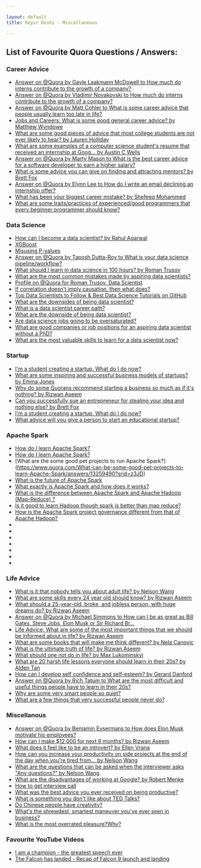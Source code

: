 ```yaml
---

layout: default
title: Keyur Doshi - Miscellaneous

---
```


## List of Favourite Quora Questions / Answers:

### Career Advice

- [Answer on @Quora by Gayle Laakmann McDowell to How much do interns contribute to the growth of a company?](https://www.quora.com/How-much-do-interns-contribute-to-the-growth-of-a-company/answer/Gayle-Laakmann-McDowell?srid=z3JD&share=97ab01c2)
- [Answer on @Quora by Vladimir Novakovski to How much do interns contribute to the growth of a company?](https://www.quora.com/How-much-do-interns-contribute-to-the-growth-of-a-company/answer/Vladimir-Novakovski?srid=z3JD&share=1a99fa1d)
- [Answer on @Quora by Matt Cohler to What is some career advice that people usually learn too late in life?](https://www.quora.com/What-is-some-career-advice-that-people-usually-learn-too-late-in-life/answer/Matt-Cohler?srid=z3JD&share=3234c9bf)
- [Jobs and Careers: What is some good general career advice? by Matthew Wyndowe](https://www.quora.com/Jobs-and-Careers-What-is-some-good-general-career-advice/answer/Matthew-Wyndowe?srid=z3JD&share=4d591736)
- [What are some good pieces of advice that most college students are not ever likely to hear? by Lauren Holliday](https://www.quora.com/What-are-some-good-pieces-of-advice-that-most-college-students-are-not-ever-likely-to-hear/answer/Lauren-Holliday?srid=z3JD&share=5c5945a6)
- [What are some examples of a computer science student's resume that received an internship at Goog… by Austin C Wells](https://www.quora.com/What-are-some-examples-of-a-computer-science-students-resume-that-received-an-internship-at-Google/answer/Austin-C-Wells?srid=z3JD&share=bb0a0093)
- [Answer on @Quora by Marty Mason to What is the best career advice for a software developer to earn a higher salary?](https://www.quora.com/What-is-the-best-career-advice-for-a-software-developer-to-earn-a-higher-salary/answer/Marty-Mason?srid=z3JD&share=1d965060)
- [What is some advice you can give on finding and attracting mentors? by Brett Fox](https://www.quora.com/What-is-some-advice-you-can-give-on-finding-and-attracting-mentors/answer/Brett-Fox-8?srid=z3JD&share=ae7fabd2)
- [Answer on @Quora by Elynn Lee to How do I write an email declining an internship offer?](https://www.quora.com/How-do-I-write-an-email-declining-an-internship-offer/answer/Elynn-Lee?srid=z3JD&share=84d479f7)
- [What has been your biggest career mistake? by Shefeeq Mohammed](https://www.quora.com/What-has-been-your-biggest-career-mistake/answer/Shefeeq-Mohammed?srid=z3JD&share=4d46993e)
- [What are some traits/practices of experienced/good programmers that every beginner programmer should know?](https://www.quora.com/What-are-some-traits-practices-of-experienced-good-programmers-that-every-beginner-programmer-should-know/answer/Ken-Mazaika?srid=z3JD)


### Data Science

- [How can I become a data scientist? by Rahul Agarwal](https://www.quora.com/How-can-I-become-a-data-scientist-1/answer/Rahul-Agarwal-10?srid=z3JD&share=882a859d)
- [XGBoost](http://dmlc.ml/rstats/2016/03/10/xgboost.html)
- [Misusing P-values](http://fivethirtyeight.com/features/statisticians-found-one-thing-they-can-agree-on-its-time-to-stop-misusing-p-values/)
- [Answer on @Quora by Taposh Dutta-Roy to What is your data science pipeline/workflow?](https://www.quora.com/What-is-your-data-science-pipeline-workflow/answer/Taposh-Dutta-Roy?srid=z3JD&share=e444ee1d)
- [What should I learn in data science in 100 hours? by Roman Trusov](https://www.quora.com/What-should-I-learn-in-data-science-in-100-hours/answer/Roman-Trusov?srid=z3JD&share=090526c5)
- [What are the most common mistakes made by aspiring data scientists?](https://www.quora.com/What-are-the-most-common-mistakes-made-by-aspiring-data-scientists/answer/Jenelle-Bray?srid=z3JD)
- [Profile on @Quora for Roman Trusov, Data Scientist](https://www.quora.com/profile/Roman-Trusov?srid=z3JD&share=fc7bbbe9)
- [If correlation doesn’t imply causation, then what does?](https://www.buzzfeed.com/adamkelleher/if-correlation-doesnt-imply-causation-then-what-does?utm_term=.xnA2Bk0W54#.epgYVnD8eJ)
- [Top Data Scientists to Follow & Best Data Science Tutorials on GitHub](http://www.analyticsvidhya.com/blog/2015/07/github-special-data-scientists-to-follow-best-tutorials/?utm_content=buffere621b&utm_medium=social&utm_source=linkedin.com&utm_campaign=buffer)
- [What are the downsides of being data scientist?](https://www.quora.com/What-are-the-downsides-of-being-a-data-scientist/answer/Abhinav-Sharma?srid=z3JD)
- [What is a data scientist career path?](https://www.quora.com/What-is-a-data-scientists-career-path-1/answer/Mark-Meloon?srid=z3JD)
- [What are the downside of being data scientist?](https://www.quora.com/What-are-the-downsides-of-being-a-data-scientist/answer/Abhinav-Sharma?srid=z3JD)
- [Are data science jobs going to be oversaturated?](https://www.quora.com/Are-data-science-jobs-going-to-be-oversaturated/answer/Paul-King-2?srid=z3JD)
- [What are good companies or job positions for an aspiring data scientist without a PhD?](https://www.quora.com/What-are-good-companies-or-job-positions-for-an-aspiring-data-scientist-without-a-PhD/answer/Ryan-Elmore-2?srid=z3JD)
- [What are the most valuable skills to learn for a data scientist now?](https://www.quora.com/What-are-the-most-valuable-skills-to-learn-for-a-data-scientist-now/answer/Paul-Jeon-3?srid=z3JD)

### Startup

- [I'm a student creating a startup. What do I do now?](https://www.quora.com/Im-a-student-creating-a-start-up-What-do-I-do-now/answer/Michael-Wolfe?srid=z3JD)
- [What are some inspiring and successful business models of startups? by Emma Jones](https://www.quora.com/What-are-some-inspiring-and-successful-business-models-of-startups/answer/Emma-Jones-123?srid=z3JD&share=2d6280ba)
- [Why do some Quorans recommend starting a business so much as if it's nothing? by Rizwan Aseem](https://www.quora.com/Why-do-some-Quorans-recommend-starting-a-business-so-much-as-if-its-nothing/answer/Rizwan-Aseem?srid=z3JD&share=5a4034e5)
- [Can you successfully sue an entrepreneur for stealing your idea and nothing else? by Brett Fox](https://www.quora.com/Can-you-successfully-sue-an-entrepreneur-for-stealing-your-idea-and-nothing-else/answer/Brett-Fox-8?srid=z3JD&share=e8adb293)
- [I'm a student creating a startup. What do I do now?](https://www.quora.com/Im-a-student-creating-a-start-up-What-do-I-do-now/answer/Michael-Wolfe?srid=z3JD)
- [What advice will you give a person to start an educational startup?](https://www.quora.com/What-advice-will-you-give-a-person-to-start-an-educational-startup/answer/Sebastian-Thrun?srid=z3JD)


### Apache Spark

- [How do I learn Apache Spark?](https://www.quora.com/How-do-I-learn-Apache-Spark/answer/Suman-Bharadwaj?srid=z3JD)
- [How do I learn Apache Spark?](https://www.quora.com/How-do-I-learn-Apache-Spark/answer/Ramaninder-Singh?srid=z3JD)
- [What are the some good pet projects to run Apache Spark?] (https://www.quora.com/What-can-be-some-good-pet-projects-to-learn-Apache-Spark/answers/13259490?srid=z3JD)
- [What is the future of Apache Spark](https://www.quora.com/What-is-the-future-of-Apache-Spark/answer/Pranas-Baliuka-1?srid=z3JD)
- [What exactly is Apache Spark and how does it works?](https://www.quora.com/What-exactly-is-Apache-Spark-and-how-does-it-work/answer/Reynold-Xin?srid=z3JD)
- [What is the difference between Apache Spark and Apache Hadoop (Map-Reduce) ?](https://www.quora.com/What-is-the-difference-between-Apache-Spark-and-Apache-Hadoop-Map-Reduce/answer/Suman-Bharadwaj?srid=z3JD)
- [Is it good to learn Hadoop though spark is better than map reduce?](https://www.quora.com/Is-it-good-to-learn-Hadoop-though-spark-is-better-than-map-reduce/answer/Solaimurugan-Vellaipandiyan-1?srid=z3JD)
- [How is the Apache Spark project governance different from that of Apache Hadoop?](https://www.quora.com/How-is-the-Apache-Spark-project-governance-different-from-that-of-Apache-Hadoop/answer/Sean-Owen?srid=z3JD)
- []()
- []()
- []()
- []()
- []()
- []()
- []()

### Life Advice

- [What is it that nobody tells you about adult life? by Nelson Wang](https://www.quora.com/What-is-it-that-nobody-tells-you-about-adult-life/answer/Nelson-Wang-2?srid=z3JD&share=197d3ce1)
- [What are some skills every 24 year old should know? by Rizwan Aseem](https://www.quora.com/What-are-some-skills-every-24-year-old-should-know/answer/Rizwan-Aseem?srid=z3JD&share=e4ca744c)
- [What should a 25-year-old, broke, and jobless person, with huge dreams do? by Rizwan Aseem](https://www.quora.com/What-should-a-25-year-old-broke-and-jobless-person-with-huge-dreams-do/answer/Rizwan-Aseem?srid=z3JD&share=5879a140)
- [Answer on @Quora by Michael Simmons to How can I be as great as Bill Gates, Steve Jobs, Elon Musk or Sir Richard Br…](https://www.quora.com/How-can-I-be-as-great-as-Bill-Gates-Steve-Jobs-Elon-Musk-or-Sir-Richard-Branson/answer/Michael-Simmons-2?srid=z3JD&share=734ef3f0)
- [Life Advice: What are some of the most important things that we should be informed about in life? by Rizwan Aseem](https://www.quora.com/Life-Advice-What-are-some-of-the-most-important-things-that-we-should-be-informed-about-in-life/answers/6934655?srid=z3JD&share=18acee71)
- [What are some books that will make me think different? by Nela Canovic](https://www.quora.com/What-are-some-books-that-will-make-me-think-different/answer/Nela-Canovic?srid=z3JD&share=7cb0be4a)
- [What is the ultimate truth of life? by Rizwan Aseem](https://www.quora.com/What-is-the-ultimate-truth-of-life/answer/Rizwan-Aseem?srid=z3JD&share=6910fad8)
- [What should one not do in life? by Max Lukominskyi](https://www.quora.com/What-should-one-not-do-in-life/answer/Max-Lukominskyi-1?srid=z3JD&share=190f12bc)
- [What are 20 harsh life lessons everyone should learn in their 20s? by Alden Tan](https://www.quora.com/What-are-20-harsh-life-lessons-everyone-should-learn-in-their-20s/answer/Alden-Tan-1?srid=z3JD&share=27f7789e)
- [How can I develop self confidence and self-esteem? by Gerard Danford](https://www.quora.com/How-can-I-develop-self-confidence-and-self-esteem/answer/Gerard-Danford?srid=z3JD&share=d4b0baa8)
- [Answer on @Quora by Rich Tatum to What are the most difficult and useful things people have to learn in their 20s?](https://www.quora.com/What-are-the-most-difficult-and-useful-things-people-have-to-learn-in-their-20s/answer/Rich-Tatum?srid=z3JD&share=ac15bf41)
- [Why are some very smart people so quiet?](https://www.quora.com/Why-are-some-very-smart-people-so-quiet/answer/Richard-Muller-3?srid=z3JD)
- [What are a few things that very successful people never do?](https://www.quora.com/What-are-a-few-things-that-very-successful-people-never-do/answer/Dean-Yeong?srid=z3JD)


### Miscellanous

- [Answer on @Quora by Benjamin Eysermans to How does Elon Musk motivate his employees?](https://www.quora.com/How-does-Elon-Musk-motivate-his-employees/answer/Benjamin-Eysermans?srid=z3JD&share=e3c3c0c7)
- [How can I make $12,000 for next 6 months? by Rizwan Aseem](https://www.quora.com/How-can-I-make-12-000-for-next-6-months/answer/Rizwan-Aseem?srid=z3JD&share=6c7592c6)
- [What does it feel like to be an introvert? by Ellen Vrana](https://www.quora.com/What-does-it-feel-like-to-be-an-introvert/answer/Ellen-Vrana?srid=z3JD&share=6d729a59)
- [How can you increase your productivity on side projects at the end of the day when you're tired from… by Nelson Wang](https://www.quora.com/How-can-you-increase-your-productivity-on-side-projects-at-the-end-of-the-day-when-youre-tired-from-work-college/answer/Nelson-Wang-2?srid=z3JD&share=79766412)
- [What are the questions that can be asked when the interviewer asks "Any questions?" by Nelson Wang](https://www.quora.com/What-are-the-questions-that-can-be-asked-when-the-interviewer-asks-Any-questions/answer/Nelson-Wang-2?srid=z3JD&share=4e72d603)
- [What are the disadvantages of working at Google? by Robert Menke](https://www.quora.com/What-are-the-disadvantages-of-working-at-Google/answer/Robert-Menke-4?srid=z3JD&share=8cbb773c)
- [How to get interview call](http://www.inc.com/jeff-haden/how-to-get-the-interview-and-get-hired-by-sending-a-cold-email-6-steps.html)
- [What was the best advice you ever received on being productive?](https://www.quora.com/What-was-the-best-advice-you-ever-received-on-being-productive/answer/CamMi-Pham?srid=z3JD)
- [What is something you don't like about TED Talks?](https://www.quora.com/What-is-something-you-dont-like-about-TED-Talks/answer/Franklin-Veaux?srid=z3JD)
- [Do Chinese people have creativity?](https://www.quora.com/Do-Chinese-people-have-creativity/answer/Michelle-Zhou-28?srid=z3JD)
- [What's the shrewdest, smartest maneuver you've ever seen in business?](https://www.google.com/url?sa=t&rct=j&q=&esrc=s&source=web&cd=1&cad=rja&uact=8&ved=0ahUKEwjZxJC_2uTNAhXBlR4KHdsjCDkQFggeMAA&url=https%3A%2F%2Fwww.quora.com%2FWhats-the-shrewdest-smartest-maneuver-youve-ever-seen-in-business&usg=AFQjCNFC_UJI42bsBh1lsq3CPbGkjGpU0w)
- [What is the most overrated pleasure?Why?](https://www.quora.com/What-is-the-most-overrated-pleasure-Why/answer/H%E1%BA%A1nh-Minh-Nguy%E1%BB%85n?srid=z3JD)


### Favourite YouTube Videos

- [I am a champion - the greatest speech ever](https://www.youtube.com/watch?v=yX39J_YyKbs&index=1&list=LLpfmK5WxmfkvAqAtLGnbNLg)
- [The Falcon has landed - Recap of Falcon 9 launch and landing](https://www.youtube.com/watch?v=ANv5UfZsvZQ&index=2&list=LLpfmK5WxmfkvAqAtLGnbNLg)

